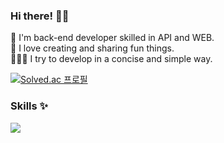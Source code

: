 ### Hi there! 👍🏻
🚀 I'm back-end developer skilled in API and WEB.  
🌟 I love creating and sharing fun things.  
🧑🏻‍💻 I try to develop in a concise and simple way.  
  
[![Solved.ac
프로필](http://mazassumnida.wtf/api/mini/generate_badge?boj=ehdrud1129)](https://solved.ac/ehdrud1129)  
  
### Skills ✨
<img src="https://img.shields.io/badge/springboot-FFFFFF?style=flat-square&logo=springboot&logoColor=6DB33F"/>
<!-- https://simpleicons.org/?q=spring -->

<!--
![Anurag's GitHub stats](https://github-readme-stats.vercel.app/api?username=nohdonggyeong&show_icons=true&theme=radical)
-->

<!--
**nohdonggyeong/nohdonggyeong** is a ✨ _special_ ✨ repository because its `README.md` (this file) appears on your GitHub profile.

Here are some ideas to get you started:

- 🔭 I’m currently working on ...
- 🌱 I’m currently learning ...
- 👯 I’m looking to collaborate on ...
- 🤔 I’m looking for help with ...
- 💬 Ask me about ...
- 📫 How to reach me: ...
- 😄 Pronouns: ...
- ⚡ Fun fact: ...
-->
